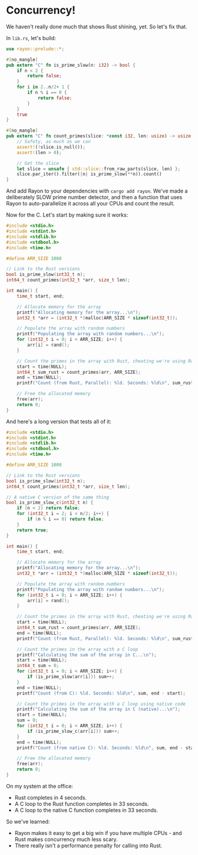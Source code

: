 # Concurrency!

We haven't really done much that shows Rust shining, yet. So let's fix that.

In `lib.rs`, let's build:

```rust
use rayon::prelude::*;

#[no_mangle]
pub extern "C" fn is_prime_slow(n: i32) -> bool {
    if n < 2 {
        return false;
    }
    for i in 2..n/2+ 1 {
        if n % i == 0 {
            return false;
        }
    }
    true
}

#[no_mangle]
pub extern "C" fn count_primes(slice: *const i32, len: usize) -> usize {
    // Safety, as much as we can
    assert!(!slice.is_null());
    assert!(len > 0);

    // Get the slice
    let slice = unsafe { std::slice::from_raw_parts(slice, len) };
    slice.par_iter().filter(|n| is_prime_slow(**n)).count()
}
```

And add Rayon to your dependencies with `cargo add rayon`. We've made a deliberately SLOW prime number detector, and then a function that uses Rayon to auto-parallelize it across all your CPUs and count the result.

Now for the C. Let's start by making sure it works:

```c
#include <stdio.h>
#include <stdint.h>
#include <stdlib.h>
#include <stdbool.h>
#include <time.h>

#define ARR_SIZE 1000

// Link to the Rust versions
bool is_prime_slow(int32_t n);
int64_t count_primes(int32_t *arr, size_t len);

int main() {
    time_t start, end;

    // Allocate memory for the array
    printf("Allocating memory for the array...\n");
    int32_t *arr = (int32_t *)malloc(ARR_SIZE * sizeof(int32_t));

    // Populate the array with random numbers
    printf("Populating the array with random numbers...\n");
    for (int32_t i = 0; i < ARR_SIZE; i++) {
        arr[i] = rand();
    }

    // Count the primes in the array with Rust, cheating we're using Rayon
    start = time(NULL);
    int64_t sum_rust = count_primes(arr, ARR_SIZE);
    end = time(NULL);
    printf("Count (from Rust, Parallel): %ld. Seconds: %ld\n", sum_rust, end - start);

    // Free the allocated memory
    free(arr);
    return 0;
}
```


And here's a long version that tests all of it:

```c
#include <stdio.h>
#include <stdint.h>
#include <stdlib.h>
#include <stdbool.h>
#include <time.h>

#define ARR_SIZE 1000

// Link to the Rust versions
bool is_prime_slow(int32_t n);
int64_t count_primes(int32_t *arr, size_t len);

// A native C version of the same thing
bool is_prime_slow_c(int32_t n) {
    if (n < 2) return false;
    for (int32_t i = 2; i < n/2; i++) {
        if (n % i == 0) return false;
    }
    return true;
}

int main() {
    time_t start, end;

    // Allocate memory for the array
    printf("Allocating memory for the array...\n");
    int32_t *arr = (int32_t *)malloc(ARR_SIZE * sizeof(int32_t));

    // Populate the array with random numbers
    printf("Populating the array with random numbers...\n");
    for (int32_t i = 0; i < ARR_SIZE; i++) {
        arr[i] = rand();
    }

    // Count the primes in the array with Rust, cheating we're using Rayon
    start = time(NULL);
    int64_t sum_rust = count_primes(arr, ARR_SIZE);
    end = time(NULL);
    printf("Count (from Rust, Parallel): %ld. Seconds: %ld\n", sum_rust, end - start);

    // Count the primes in the array with a C loop
    printf("Calculating the sum of the array in C...\n");
    start = time(NULL);
    int64_t sum = 0;
    for (int32_t i = 0; i < ARR_SIZE; i++) {
        if (is_prime_slow(arr[i])) sum++;
    }
    end = time(NULL);
    printf("Count (from C): %ld. Seconds: %ld\n", sum, end - start);

    // Count the primes in the array with a C loop using native code
    printf("Calculating the sum of the array in C (native)...\n");
    start = time(NULL);
    sum = 0;
    for (int32_t i = 0; i < ARR_SIZE; i++) {
        if (is_prime_slow_c(arr[i])) sum++;
    }
    end = time(NULL);
    printf("Count (from native C): %ld. Seconds: %ld\n", sum, end - start);

    // Free the allocated memory
    free(arr);
    return 0;
}
```

On my system at the office:

* Rust completes in 4 seconds.
* A C loop to the Rust function completes in 33 seconds.
* A C loop to the native C function completes in 33 seconds.

So we've learned: 
* Rayon makes it easy to get a big win if you have multiple CPUs - and Rust makes concurrency much less scary.
* There really isn't a performance penalty for calling into Rust.

